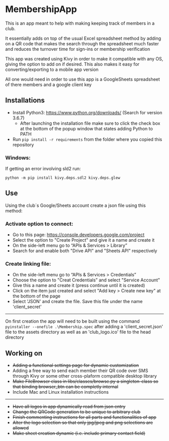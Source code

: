 # MembershipApp

This is an app meant to help with making keeping track of members in a club.

It essentially adds on top of the usual Excel spreadsheet method by adding on a QR code that makes the search through the spreadsheet much faster and reduces the turnover time for sign-ins or membership verification

This app was created using Kivy in order to make it compatible with any OS, giving the option to add on if desired. 
This also makes it easy for converting/exporting to a mobile app version

All one would need in order to use this app is a GoogleSheets spreadsheet of there members and a google client key

## Installations
* Install Python3: https://www.python.org/downloads/ (Search for version 3.6.7)
	* After launching the installation file make sure to click the check box at the bottom of the popup window that states adding Python to PATH
* Run `pip install -r requirements` from the folder where you copied this repository
### Windows:
If getting an error involving sld2 run:
```
python -m pip install kivy.deps.sdl2 kivy.deps.glew
```



## Use
Using the club´s Google/Sheets account create a json file using this method:
### Activate option to connect:
* Go to this page: https://console.developers.google.com/project
* Select the option to "Create Project" and give it a name and create it
* On the side-left menu go to “APIs & Services > Library”
* Search for and enable both "Drive API" and "Sheets API" respectively
### Create linking file:
* On the side-left menu go to “APIs & Services > Credentials”
* Choose the option to "Creat Credentials” and select "Service Account"
* Give this a name and create it (press continue until it is created)
* Click on the item just created and select "Add key > Create new key" at the bottom of the page
* Select 'JSON' and create the file. Save this file under the name 'client_secret'
-------
On first creation the app will need to be built using the command `pyinstaller --onefile .\Membership.spec`
after adding a 'client_secret.json' file to the assets directory as well as an 'club_logo.ico' file to the head directory

## Working on
* ~~Adding a functional settings page for dynamic customization~~
* Adding a free way to send each member their QR code over SMS through Kivy or some other cross-plaform compatible desktop library
* ~~Make FileBrowser class in libs/classes/browse.py a singleton-class so that binding browser_btn can be completly internal~~
* Include Mac and Linux installation instructions
---------
* ~~Have all logos in app dynamically read from json entry~~
* ~~Change the QRCode generation to be unique to arbitrary club~~
* ~~Finish commenting instructions for all parts and functionalities of app~~
* ~~Alter the logo selection so that only jpg/jpeg and png selections are allowed~~
* ~~Make sheet creation dynamic (i.e. include primary contact field)~~

